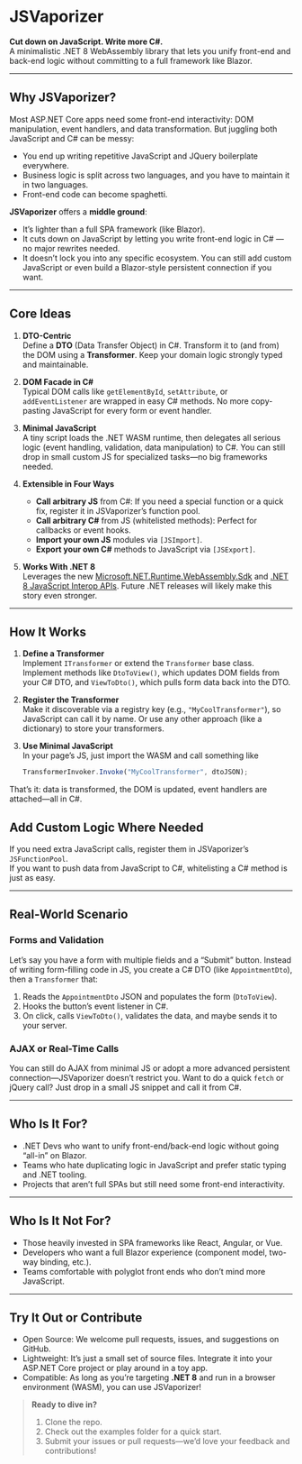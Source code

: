 # JSVaporizer

**Cut down on JavaScript. Write more C#.**  
A minimalistic .NET 8 WebAssembly library that lets you unify front-end and back-end logic without committing to a full framework like Blazor.

---

## Why JSVaporizer?

Most ASP.NET Core apps need some front-end interactivity: DOM manipulation, event handlers, and data transformation. But juggling both JavaScript and C# can be messy:

- You end up writing repetitive JavaScript and JQuery boilerplate everywhere.
- Business logic is split across two languages, and you have to maintain it in two languages.
- Front-end code can become spaghetti.

**JSVaporizer** offers a **middle ground**:

- It’s lighter than a full SPA framework (like Blazor).
- It cuts down on JavaScript by letting you write front-end logic in C# — no major rewrites needed.
- It doesn’t lock you into any specific ecosystem. You can still add custom JavaScript or even build a Blazor-style persistent connection if you want.

---

## Core Ideas

1. **DTO-Centric**  
   Define a **DTO** (Data Transfer Object) in C#. Transform it to (and from) the DOM using a **Transformer**. Keep your domain logic strongly typed and maintainable.

2. **DOM Facade in C#**  
   Typical DOM calls like `getElementById`, `setAttribute`, or `addEventListener` are wrapped in easy C# methods. No more copy-pasting JavaScript for every form or event handler.

3. **Minimal JavaScript**  
   A tiny script loads the .NET WASM runtime, then delegates all serious logic (event handling, validation, data manipulation) to C#. You can still drop in small custom JS for specialized tasks—no big frameworks needed.

4. **Extensible in Four Ways**  
   - **Call arbitrary JS** from C#: If you need a special function or a quick fix, register it in JSVaporizer’s function pool.  
   - **Call arbitrary C#** from JS (whitelisted methods): Perfect for callbacks or event hooks.  
   - **Import your own JS** modules via `[JSImport]`.  
   - **Export your own C#** methods to JavaScript via `[JSExport]`.

5. **Works With .NET 8**  
   Leverages the new [Microsoft.NET.Runtime.WebAssembly.Sdk](https://www.nuget.org/packages/Microsoft.NET.Runtime.WebAssembly.Sdk) and [.NET 8 JavaScript Interop APIs](https://learn.microsoft.com/en-us/dotnet/api/system.runtime.interopservices.javascript?view=net-8.0). Future .NET releases will likely make this story even stronger.

---

## How It Works

1. **Define a Transformer**  
   Implement `ITransformer` or extend the `Transformer` base class. Implement methods like `DtoToView()`, which updates DOM fields from your C# DTO, and `ViewToDto()`, which pulls form data back into the DTO.

2. **Register the Transformer**  
   Make it discoverable via a registry key (e.g., `"MyCoolTransformer"`), so JavaScript can call it by name. Or use any other approach (like a dictionary) to store your transformers.

3. **Use Minimal JavaScript**  
   In your page’s JS, just import the WASM and call something like  
   ```js
   TransformerInvoker.Invoke("MyCoolTransformer", dtoJSON);
   ```

That’s it: data is transformed, the DOM is updated, event handlers are attached—all in C#.

## Add Custom Logic Where Needed
If you need extra JavaScript calls, register them in JSVaporizer’s `JSFunctionPool`.  
If you want to push data from JavaScript to C#, whitelisting a C# method is just as easy.

---

## Real-World Scenario

### Forms and Validation
Let’s say you have a form with multiple fields and a “Submit” button. Instead of writing form-filling code in JS, you create a C# DTO (like `AppointmentDto`), then a `Transformer` that:

1. Reads the `AppointmentDto` JSON and populates the form (`DtoToView`).
2. Hooks the button’s event listener in C#.
3. On click, calls `ViewToDto()`, validates the data, and maybe sends it to your server.

### AJAX or Real-Time Calls
You can still do AJAX from minimal JS or adopt a more advanced persistent connection—JSVaporizer doesn’t restrict you. Want to do a quick `fetch` or jQuery call? Just drop in a small JS snippet and call it from C#.

---

## Who Is It For?
- .NET Devs who want to unify front-end/back-end logic without going “all-in” on Blazor.  
- Teams who hate duplicating logic in JavaScript and prefer static typing and .NET tooling.  
- Projects that aren’t full SPAs but still need some front-end interactivity.

---

## Who Is It Not For?
- Those heavily invested in SPA frameworks like React, Angular, or Vue.  
- Developers who want a full Blazor experience (component model, two-way binding, etc.).  
- Teams comfortable with polyglot front ends who don’t mind more JavaScript.

---

## Try It Out or Contribute
- Open Source: We welcome pull requests, issues, and suggestions on GitHub.  
- Lightweight: It’s just a small set of source files. Integrate it into your ASP.NET Core project or play around in a toy app.  
- Compatible: As long as you’re targeting **.NET 8** and run in a browser environment (WASM), you can use JSVaporizer!

> **Ready to dive in?**  
> 1. Clone the repo.  
> 2. Check out the examples folder for a quick start.  
> 3. Submit your issues or pull requests—we’d love your feedback and contributions!

